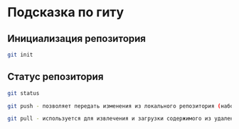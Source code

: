 # Подсказка по гиту

## Инициализация репозитория

```sh
git init
```

## Статус репозитория

```sh
git status
```

```sh
git push - позволяет передать изменения из локального репозитория (набора файлов из папки .git) в удаленный
```

```sh
git pull - используется для извлечения и загрузки содержимого из удаленного репозитория и немедленного обновления локального репозитория этим содержимым